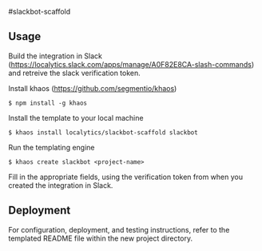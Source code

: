 #slackbot-scaffold

## Usage

Build the integration in Slack (<https://localytics.slack.com/apps/manage/A0F82E8CA-slash-commands>) and retreive the slack verification token.

Install khaos (<https://github.com/segmentio/khaos>)

    $ npm install -g khaos

Install the template to your local machine

    $ khaos install localytics/slackbot-scaffold slackbot

Run the templating engine

    $ khaos create slackbot <project-name>

Fill in the appropriate fields, using the verification token from when you created the integration in Slack.

## Deployment

For configuration, deployment, and testing instructions, refer to the templated README file within the new project directory.
